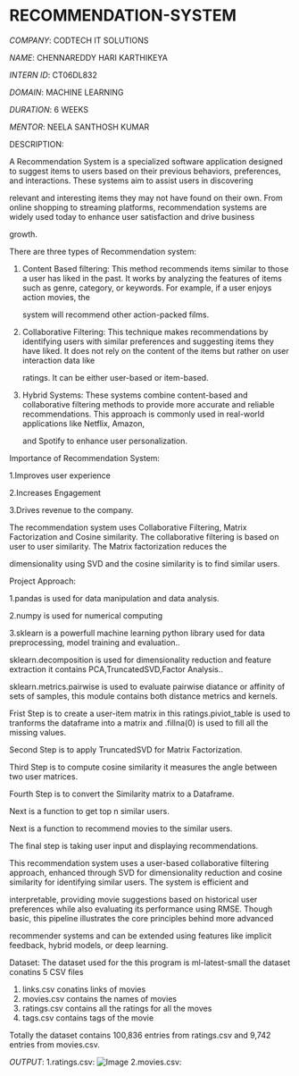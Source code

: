 # RECOMMENDATION-SYSTEM

*COMPANY*: CODTECH IT SOLUTIONS

*NAME*: CHENNAREDDY HARI KARTHIKEYA

*INTERN ID*: CT06DL832

*DOMAIN*: MACHINE LEARNING

*DURATION*: 6 WEEKS

*MENTOR*: NEELA SANTHOSH KUMAR

DESCRIPTION:

A Recommendation System is a specialized software application designed to suggest items to users based on their previous behaviors, preferences, and interactions. These systems aim to assist users in discovering 

relevant and interesting items they may not have found on their own. From online shopping to streaming platforms, recommendation systems are widely used today to enhance user satisfaction and drive business 

growth.

There are three types of Recommendation system:
1. Content Based filtering:
   This method recommends items similar to those a user has liked in the past. It works by analyzing the features of items such as genre, category, or keywords. For example, if a user enjoys action movies, the

   system will recommend other action-packed films.

2. Collaborative Filtering:
   This technique makes recommendations by identifying users with similar preferences and suggesting items they have liked. It does not rely on the content of the items but rather on user interaction data like

   ratings. It can be either user-based or item-based.

3. Hybrid Systems:
   These systems combine content-based and collaborative filtering methods to provide more accurate and reliable recommendations. This approach is commonly used in real-world applications like Netflix, Amazon,

   and Spotify to enhance user personalization.

Importance of Recommendation System:

1.Improves user experience

2.Increases Engagement

3.Drives revenue to the company.

The recommendation system uses Collaborative Filtering, Matrix Factorization and Cosine similarity. The collaborative filtering is based on user to user similarity. The Matrix factorization reduces the 

dimensionality using SVD and the cosine similarity is to find similar users.

Project Approach:

1.pandas is used for data manipulation and data analysis.

2.numpy is used for numerical computing 

3.sklearn is a powerfull machine learning python library used for data preprocessing, model training and evaluation..

sklearn.decomposition is used for dimensionality reduction and feature extraction it contains PCA,TruncatedSVD,Factor Analysis..

sklearn.metrics.pairwise is used to evaluate pairwise diatance or affinity of sets of samples, this module contains both distance metrics and kernels.

Frist Step is to create a user-item matrix in this ratings.piviot_table is used to tranforms the dataframe into a matrix and .fillna(0) is used to fill all the missing values.

Second Step is to apply TruncatedSVD for Matrix Factorization.

Third Step is to compute cosine similarity it measures the angle between two user matrices.

Fourth Step is to convert the Similarity matrix to a Dataframe.

Next is a function to get top n similar users.

Next is a function to recommend movies to the similar users.

The final step is taking user input and displaying recommendations.

This recommendation system uses a user-based collaborative filtering approach, enhanced through SVD for dimensionality reduction and cosine similarity for identifying similar users. The system is efficient and 

interpretable, providing movie suggestions based on historical user preferences while also evaluating its performance using RMSE. Though basic, this pipeline illustrates the core principles behind more advanced 

recommender systems and can be extended using features like implicit feedback, hybrid models, or deep learning.

Dataset:
The dataset used for the this program is ml-latest-small the dataset conatins 5 CSV files
1. links.csv conatins links of movies
2. movies.csv contains the names of movies
3. ratings.csv contains all the ratings for all the moves
4. tags.csv contains tags of the movie

Totally the dataset contains 100,836 entries from ratings.csv and 9,742 entries from movies.csv.

*OUTPUT*:
1.ratings.csv:
![Image](https://github.com/user-attachments/assets/533ebceb-60d5-4d97-8371-7f5387e4e074)
2.movies.csv:

